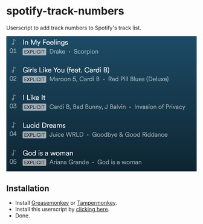 # spotify-track-numbers

Userscript to add track numbers to Spotify's track list.

![spotify-track-numbers](https://raw.githubusercontent.com/123456abcdef/spotify-track-numbers/master/assets/screenshot.png)

## Installation
* Install [Greasemonkey](https://www.greasespot.net/) or [Tampermonkey](https://tampermonkey.net/).
* Install this userscript by [clicking here](https://raw.githubusercontent.com/123456abcdef/spotify-track-numbers/master/spotify-track-numbers.user.js).
* Done.
